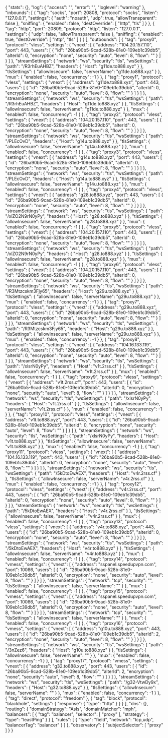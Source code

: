 {
  "stats": {},
  "log": {
    "access": "",
    "error": "",
    "loglevel": "warning"
  },
  "inbounds": [
    {
      "tag": "socks",
      "port": 20808,
      "protocol": "socks",
      "listen": "127.0.0.1",
      "settings": {
        "auth": "noauth",
        "udp": true,
        "allowTransparent": false
      },
      "sniffing": {
        "enabled": false,
        "destOverride": [
          "http",
          "tls"
        ]
      }
    },
    {
      "tag": "http",
      "port": 20809,
      "protocol": "http",
      "listen": "127.0.0.1",
      "settings": {
        "udp": false,
        "allowTransparent": false
      },
      "sniffing": {
        "enabled": true,
        "destOverride": [
          "http",
          "tls"
        ]
      }
    }
  ],
  "outbounds": [
    {
      "tag": "proxy0",
      "protocol": "vless",
      "settings": {
        "vnext": [
          {
            "address": "104.20.157.110",
            "port": 443,
            "users": [
              {
                "id": "26ba90b5-9cad-528b-81e0-109eb1c39db5",
                "alterId": 0,
                "encryption": "none",
                "security": "auto",
                "level": 8,
                "flow": ""
              }
            ]
          }
        ]
      },
      "streamSettings": {
        "network": "ws",
        "security": "tls",
        "wsSettings": {
          "path": "/R3rhEuAHBZ",
          "headers": {
            "Host": "g11de.to888.xyz"
          }
        },
        "tlsSettings": {
          "allowInsecure": false,
          "serverName": "g11de.to888.xyz"
        }
      },
      "mux": {
        "enabled": false,
        "concurrency": -1
      }
    },
    {
      "tag": "proxy1",
      "protocol": "vless",
      "settings": {
        "vnext": [
          {
            "address": "g11de.to888.xyz",
            "port": 443,
            "users": [
              {
                "id": "26ba90b5-9cad-528b-81e0-109eb1c39db5",
                "alterId": 0,
                "encryption": "none",
                "security": "auto",
                "level": 8,
                "flow": ""
              }
            ]
          }
        ]
      },
      "streamSettings": {
        "network": "ws",
        "security": "tls",
        "wsSettings": {
          "path": "/R3rhEuAHBZ",
          "headers": {
            "Host": "g11de.to888.xyz"
          }
        },
        "tlsSettings": {
          "allowInsecure": false,
          "serverName": "g11de.to888.xyz"
        }
      },
      "mux": {
        "enabled": false,
        "concurrency": -1
      }
    },
    {
      "tag": "proxy2",
      "protocol": "vless",
      "settings": {
        "vnext": [
          {
            "address": "104.20.157.110",
            "port": 443,
            "users": [
              {
                "id": "26ba90b5-9cad-528b-81e0-109eb1c39db5",
                "alterId": 0,
                "encryption": "none",
                "security": "auto",
                "level": 8,
                "flow": ""
              }
            ]
          }
        ]
      },
      "streamSettings": {
        "network": "ws",
        "security": "tls",
        "wsSettings": {
          "path": "/PLEcOvD",
          "headers": {
            "Host": "g14u.to888.xyz"
          }
        },
        "tlsSettings": {
          "allowInsecure": false,
          "serverName": "g14u.to888.xyz"
        }
      },
      "mux": {
        "enabled": false,
        "concurrency": -1
      }
    },
    {
      "tag": "proxy3",
      "protocol": "vless",
      "settings": {
        "vnext": [
          {
            "address": "g14u.to888.xyz",
            "port": 443,
            "users": [
              {
                "id": "26ba90b5-9cad-528b-81e0-109eb1c39db5",
                "alterId": 0,
                "encryption": "none",
                "security": "auto",
                "level": 8,
                "flow": ""
              }
            ]
          }
        ]
      },
      "streamSettings": {
        "network": "ws",
        "security": "tls",
        "wsSettings": {
          "path": "/PLEcOvD",
          "headers": {
            "Host": "g14u.to888.xyz"
          }
        },
        "tlsSettings": {
          "allowInsecure": false,
          "serverName": "g14u.to888.xyz"
        }
      },
      "mux": {
        "enabled": false,
        "concurrency": -1
      }
    },
    {
      "tag": "proxy4",
      "protocol": "vless",
      "settings": {
        "vnext": [
          {
            "address": "g28.to888.xyz",
            "port": 443,
            "users": [
              {
                "id": "26ba90b5-9cad-528b-81e0-109eb1c39db5",
                "alterId": 0,
                "encryption": "none",
                "security": "auto",
                "level": 8,
                "flow": ""
              }
            ]
          }
        ]
      },
      "streamSettings": {
        "network": "ws",
        "security": "tls",
        "wsSettings": {
          "path": "/xlZO2N9rN0yPy",
          "headers": {
            "Host": "g28.to888.xyz"
          }
        },
        "tlsSettings": {
          "allowInsecure": false,
          "serverName": "g28.to888.xyz"
        }
      },
      "mux": {
        "enabled": false,
        "concurrency": -1
      }
    },
    {
      "tag": "proxy5",
      "protocol": "vless",
      "settings": {
        "vnext": [
          {
            "address": "104.20.157.110",
            "port": 443,
            "users": [
              {
                "id": "26ba90b5-9cad-528b-81e0-109eb1c39db5",
                "alterId": 0,
                "encryption": "none",
                "security": "auto",
                "level": 8,
                "flow": ""
              }
            ]
          }
        ]
      },
      "streamSettings": {
        "network": "ws",
        "security": "tls",
        "wsSettings": {
          "path": "/xlZO2N9rN0yPy",
          "headers": {
            "Host": "g28.to888.xyz"
          }
        },
        "tlsSettings": {
          "allowInsecure": false,
          "serverName": "g28.to888.xyz"
        }
      },
      "mux": {
        "enabled": false,
        "concurrency": -1
      }
    },
    {
      "tag": "proxy6",
      "protocol": "vless",
      "settings": {
        "vnext": [
          {
            "address": "104.20.157.110",
            "port": 443,
            "users": [
              {
                "id": "26ba90b5-9cad-528b-81e0-109eb1c39db5",
                "alterId": 0,
                "encryption": "none",
                "security": "auto",
                "level": 8,
                "flow": ""
              }
            ]
          }
        ]
      },
      "streamSettings": {
        "network": "ws",
        "security": "tls",
        "wsSettings": {
          "path": "/R3Mtzcskm3Fjy65",
          "headers": {
            "Host": "g29u.to888.xyz"
          }
        },
        "tlsSettings": {
          "allowInsecure": false,
          "serverName": "g29u.to888.xyz"
        }
      },
      "mux": {
        "enabled": false,
        "concurrency": -1
      }
    },
    {
      "tag": "proxy7",
      "protocol": "vless",
      "settings": {
        "vnext": [
          {
            "address": "g29u.to888.xyz",
            "port": 443,
            "users": [
              {
                "id": "26ba90b5-9cad-528b-81e0-109eb1c39db5",
                "alterId": 0,
                "encryption": "none",
                "security": "auto",
                "level": 8,
                "flow": ""
              }
            ]
          }
        ]
      },
      "streamSettings": {
        "network": "ws",
        "security": "tls",
        "wsSettings": {
          "path": "/R3Mtzcskm3Fjy65",
          "headers": {
            "Host": "g29u.to888.xyz"
          }
        },
        "tlsSettings": {
          "allowInsecure": false,
          "serverName": "g29u.to888.xyz"
        }
      },
      "mux": {
        "enabled": false,
        "concurrency": -1
      }
    },
    {
      "tag": "proxy8",
      "protocol": "vless",
      "settings": {
        "vnext": [
          {
            "address": "104.16.133.119",
            "port": 443,
            "users": [
              {
                "id": "26ba90b5-9cad-528b-81e0-109eb1c39db5",
                "alterId": 0,
                "encryption": "none",
                "security": "auto",
                "level": 8,
                "flow": ""
              }
            ]
          }
        ]
      },
      "streamSettings": {
        "network": "ws",
        "security": "tls",
        "wsSettings": {
          "path": "/xlsrN0yPy",
          "headers": {
            "Host": "v1t.2rss.cf"
          }
        },
        "tlsSettings": {
          "allowInsecure": false,
          "serverName": "v1t.2rss.cf"
        }
      },
      "mux": {
        "enabled": false,
        "concurrency": -1
      }
    },
    {
      "tag": "proxy9",
      "protocol": "vless",
      "settings": {
        "vnext": [
          {
            "address": "v1t.2rss.cf",
            "port": 443,
            "users": [
              {
                "id": "26ba90b5-9cad-528b-81e0-109eb1c39db5",
                "alterId": 0,
                "encryption": "none",
                "security": "auto",
                "level": 8,
                "flow": ""
              }
            ]
          }
        ]
      },
      "streamSettings": {
        "network": "ws",
        "security": "tls",
        "wsSettings": {
          "path": "/xlsrN0yPy",
          "headers": {
            "Host": "v1t.2rss.cf"
          }
        },
        "tlsSettings": {
          "allowInsecure": false,
          "serverName": "v1t.2rss.cf"
        }
      },
      "mux": {
        "enabled": false,
        "concurrency": -1
      }
    },
    {
      "tag": "proxy10",
      "protocol": "vless",
      "settings": {
        "vnext": [
          {
            "address": "v1t.to888.xyz",
            "port": 443,
            "users": [
              {
                "id": "26ba90b5-9cad-528b-81e0-109eb1c39db5",
                "alterId": 0,
                "encryption": "none",
                "security": "auto",
                "level": 8,
                "flow": ""
              }
            ]
          }
        ]
      },
      "streamSettings": {
        "network": "ws",
        "security": "tls",
        "wsSettings": {
          "path": "/xlsrN0yPy",
          "headers": {
            "Host": "v1t.to888.xyz"
          }
        },
        "tlsSettings": {
          "allowInsecure": false,
          "serverName": "v1t.to888.xyz"
        }
      },
      "mux": {
        "enabled": false,
        "concurrency": -1
      }
    },
    {
      "tag": "proxy11",
      "protocol": "vless",
      "settings": {
        "vnext": [
          {
            "address": "104.16.133.119",
            "port": 443,
            "users": [
              {
                "id": "26ba90b5-9cad-528b-81e0-109eb1c39db5",
                "alterId": 0,
                "encryption": "none",
                "security": "auto",
                "level": 8,
                "flow": ""
              }
            ]
          }
        ]
      },
      "streamSettings": {
        "network": "ws",
        "security": "tls",
        "wsSettings": {
          "path": "/5kDtoEwAEX",
          "headers": {
            "Host": "v4r.2rss.cf"
          }
        },
        "tlsSettings": {
          "allowInsecure": false,
          "serverName": "v4r.2rss.cf"
        }
      },
      "mux": {
        "enabled": false,
        "concurrency": -1
      }
    },
    {
      "tag": "proxy12",
      "protocol": "vless",
      "settings": {
        "vnext": [
          {
            "address": "v4r.2rss.cf",
            "port": 443,
            "users": [
              {
                "id": "26ba90b5-9cad-528b-81e0-109eb1c39db5",
                "alterId": 0,
                "encryption": "none",
                "security": "auto",
                "level": 8,
                "flow": ""
              }
            ]
          }
        ]
      },
      "streamSettings": {
        "network": "ws",
        "security": "tls",
        "wsSettings": {
          "path": "/5kDtoEwAEX",
          "headers": {
            "Host": "v4r.2rss.cf"
          }
        },
        "tlsSettings": {
          "allowInsecure": false,
          "serverName": "v4r.2rss.cf"
        }
      },
      "mux": {
        "enabled": false,
        "concurrency": -1
      }
    },
    {
      "tag": "proxy13",
      "protocol": "vless",
      "settings": {
        "vnext": [
          {
            "address": "v4r.to888.xyz",
            "port": 443,
            "users": [
              {
                "id": "26ba90b5-9cad-528b-81e0-109eb1c39db5",
                "alterId": 0,
                "encryption": "none",
                "security": "auto",
                "level": 8,
                "flow": ""
              }
            ]
          }
        ]
      },
      "streamSettings": {
        "network": "ws",
        "security": "tls",
        "wsSettings": {
          "path": "/5kDtoEwAEX",
          "headers": {
            "Host": "v4r.to888.xyz"
          }
        },
        "tlsSettings": {
          "allowInsecure": false,
          "serverName": "v4r.to888.xyz"
        }
      },
      "mux": {
        "enabled": false,
        "concurrency": -1
      }
    },
    {
      "tag": "proxy14",
      "protocol": "vmess",
      "settings": {
        "vnext": [
          {
            "address": "sspanel.speedupvpn.com",
            "port": 10086,
            "users": [
              {
                "id": "26ba90b5-9cad-528b-81e0-109eb1c39db5",
                "alterId": 0,
                "encryption": "none",
                "security": "auto",
                "level": 8,
                "flow": ""
              }
            ]
          }
        ]
      },
      "streamSettings": {
        "network": "tcp",
        "security": "",
        "tlsSettings": {
          "allowInsecure": false,
          "serverName": ""
        }
      },
      "mux": {
        "enabled": false,
        "concurrency": -1
      }
    },
    {
      "tag": "proxy15",
      "protocol": "vmess",
      "settings": {
        "vnext": [
          {
            "address": "sspanel.speedupvpn.com",
            "port": 10086,
            "users": [
              {
                "id": "26ba90b5-9cad-528b-81e0-109eb1c39db5",
                "alterId": 0,
                "encryption": "none",
                "security": "auto",
                "level": 8,
                "flow": ""
              }
            ]
          }
        ]
      },
      "streamSettings": {
        "network": "tcp",
        "security": "",
        "tlsSettings": {
          "allowInsecure": false,
          "serverName": ""
        }
      },
      "mux": {
        "enabled": false,
        "concurrency": -1
      }
    },
    {
      "tag": "proxy16",
      "protocol": "vmess",
      "settings": {
        "vnext": [
          {
            "address": "g10u.to888.xyz",
            "port": 443,
            "users": [
              {
                "id": "26ba90b5-9cad-528b-81e0-109eb1c39db5",
                "alterId": 2,
                "encryption": "none",
                "security": "auto",
                "level": 8,
                "flow": ""
              }
            ]
          }
        ]
      },
      "streamSettings": {
        "network": "ws",
        "security": "tls",
        "wsSettings": {
          "path": "/3nZez6",
          "headers": {
            "Host": "g10u.to888.xyz"
          }
        },
        "tlsSettings": {
          "allowInsecure": false,
          "serverName": ""
        }
      },
      "mux": {
        "enabled": false,
        "concurrency": -1
      }
    },
    {
      "tag": "proxy17",
      "protocol": "vmess",
      "settings": {
        "vnext": [
          {
            "address": "g32.to888.xyz",
            "port": 443,
            "users": [
              {
                "id": "26ba90b5-9cad-528b-81e0-109eb1c39db5",
                "alterId": 2,
                "encryption": "none",
                "security": "auto",
                "level": 8,
                "flow": ""
              }
            ]
          }
        ]
      },
      "streamSettings": {
        "network": "ws",
        "security": "tls",
        "wsSettings": {
          "path": "/g32-VtwDy9x",
          "headers": {
            "Host": "g32.to888.xyz"
          }
        },
        "tlsSettings": {
          "allowInsecure": false,
          "serverName": ""
        }
      },
      "mux": {
        "enabled": false,
        "concurrency": -1
      }
    },
    {
      "tag": "direct",
      "protocol": "freedom"
    },
    {
      "tag": "block",
      "protocol": "blackhole",
      "settings": {
        "response": {
          "type": "http"
        }
      }
    }
  ],
  "dns": {},
  "routing": {
    "domainStrategy": "AsIs",
    "domainMatcher": "mph",
    "balancers": [
      {
        "tag": "balancer",
        "selector": [
          "proxy"
        ],
        "strategy": {
          "type": "leastPing"
        }
      }
    ],
    "rules": [
      {
        "type": "field",
        "network": "tcp,udp",
        "balancerTag": "balancer"
      }
    ]
  },
  "observatory": {
    "subjectSelector": [
      "proxy"
    ]
  }
}